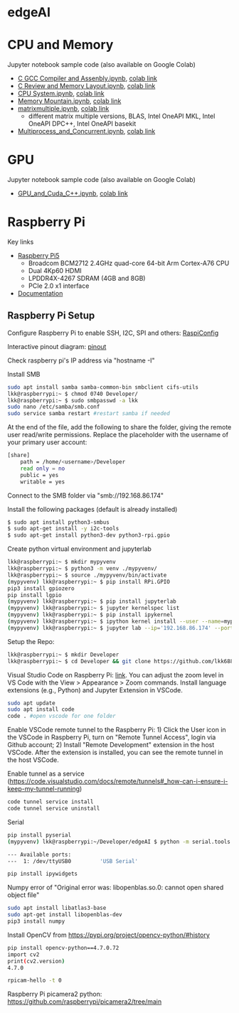 # edgeAI

# CPU and Memory

Jupyter notebook sample code (also available on Google Colab)
* [C GCC Compiler and Assenbly.ipynb](/cpumemory/C_GCC_Compiler_and_Assenbly.ipynb), [colab link](https://colab.research.google.com/drive/1S7dEt_c4RXU-iKunZmAEYb9A_sZcyq7e?usp=sharing)
* [C Review and Memory Layout.ipynb](/cpumemory/C_Review_and_Memory_Layout.ipynb), [colab link](https://colab.research.google.com/drive/1NkU7XPSIwvwlpsXU3p8zBcdBP4XZgNGk?usp=sharing)
* [CPU System.ipynb](/cpumemory/CPU_System.ipynb), [colab link](https://colab.research.google.com/drive/178iJ4B-Qj8NcRiriNPObpQW3DGDOPSlj?usp=sharing)
* [Memory Mountain.ipynb](/cpumemory/memorymountainv2.ipynb), [colab link](https://colab.research.google.com/drive/14F7NXa3bzeYqK0cIkikLtlkmEDncP-je?usp=sharing)
* [matrixmultiple.ipynb](/cpumemory/matrixmultiple.ipynb), [colab link](https://colab.research.google.com/drive/1qQhOGBLSOZJfCGRjo0lNQYMvQMvgujTx?usp=sharing)
    * different matrix multiple versions, BLAS, Intel OneAPI MKL, Intel OneAPI DPC++, Intel OneAPI basekit
* [Multiprocess_and_Concurrent.ipynb](/cpumemory/Multiprocess_and_Concurrent.ipynb), [colab link](https://colab.research.google.com/drive/1gA3KjRGxGlFCQtLcZ1IUCvCH1eF9U9g0?usp=sharing)

# GPU
Jupyter notebook sample code (also available on Google Colab)
* [GPU_and_Cuda_C++.ipynb](/cpumemory/GPU_and_Cuda_C++.ipynb), [colab link](https://colab.research.google.com/drive/1yzRjf8_9TIH4TFO48ooMyvLGHZdvN6cs?usp=sharing)

# Raspberry Pi
Key links
* [Raspberry Pi5](https://www.raspberrypi.com/products/raspberry-pi-5/)
    * Broadcom BCM2712 2.4GHz quad-core 64-bit Arm Cortex-A76 CPU
    * Dual 4Kp60 HDMI
    * LPDDR4X-4267 SDRAM (4GB and 8GB)
    * PCIe 2.0 x1 interface
* [Documentation](https://www.raspberrypi.com/documentation/)

## Raspberry Pi Setup
Configure Raspberry Pi to enable SSH, I2C, SPI and others: [RaspiConfig](https://www.raspberrypi.com/documentation/computers/configuration.html#the-raspi-config-tool)

Interactive pinout diagram: [pinout](https://pinout.xyz)

Check raspberry pi's IP address via "hostname -I"

Install SMB
```bash
sudo apt install samba samba-common-bin smbclient cifs-utils
lkk@raspberrypi:~ $ chmod 0740 Developer/
lkk@raspberrypi:~ $ sudo smbpasswd -a lkk
sudo nano /etc/samba/smb.conf
sudo service samba restart #restart samba if needed
```
At the end of the file, add the following to share the folder, giving the remote user read/write permissions. Replace the <username> placeholder with the username of your primary user account:
```bash
[share]
    path = /home/<username>/Developer
    read only = no
    public = yes
    writable = yes
```
Connect to the SMB folder via "smb://192.168.86.174"

Install the following packages (default is already installed)
```bash
$ sudo apt install python3-smbus
$ sudo apt-get install -y i2c-tools
$ sudo apt-get install python3-dev python3-rpi.gpio
```

Create python virtual environment and jupyterlab
```bash
lkk@raspberrypi:~ $ mkdir mypyvenv
lkk@raspberrypi:~ $ python3 -m venv ./mypyvenv/
lkk@raspberrypi:~ $ source ./mypyvenv/bin/activate
(mypyvenv) lkk@raspberrypi:~ $ pip install RPi.GPIO
pip3 install gpiozero
pip install lgpio
(mypyvenv) lkk@raspberrypi:~ $ pip install jupyterlab
(mypyvenv) lkk@raspberrypi:~ $ jupyter kernelspec list
(mypyvenv) lkk@raspberrypi:~ $ pip install ipykernel
(mypyvenv) lkk@raspberrypi:~ $ ipython kernel install --user --name=mypyvenv
(mypyvenv) lkk@raspberrypi:~ $ jupyter lab --ip='192.168.86.174' --port=8080 --no-browser
```

Setup the Repo:
```bash
lkk@raspberrypi:~ $ mkdir Developer
lkk@raspberrypi:~ $ cd Developer && git clone https://github.com/lkk688/edgeAI.git
```

Visual Studio Code on Raspberry Pi: [link](https://code.visualstudio.com/docs/setup/raspberry-pi). You can adjust the zoom level in VS Code with the View > Appearance > Zoom commands. Install language extensions (e.g., Python) and Jupyter Extension in VSCode.
```bash
sudo apt update
sudo apt install code
code . #open vscode for one folder
```

Enable VSCode remote tunnel to the Raspberry Pi: 1) Click the User icon in the VSCode in Raspberry Pi, turn on "Remote Tunnel Access", login via Github account; 2) Install "Remote Development" extension in the host VSCode. After the extension is installed, you can see the remote tunnel in the host VSCode.

Enable tunnel as a service (https://code.visualstudio.com/docs/remote/tunnels#_how-can-i-ensure-i-keep-my-tunnel-running)
```bash
code tunnel service install
code tunnel service uninstall
```


Serial
```bash
pip install pyserial
(mypyvenv) lkk@raspberrypi:~/Developer/edgeAI $ python -m serial.tools.miniterm

--- Available ports:
---  1: /dev/ttyUSB0         'USB Serial'

pip install ipywidgets
```
Numpy error of "Original error was: libopenblas.so.0: cannot open shared object file"
```bash
sudo apt install libatlas3-base
sudo apt-get install libopenblas-dev
pip3 install numpy
```


Install OpenCV from https://pypi.org/project/opencv-python/#history
```bash
pip install opencv-python==4.7.0.72
import cv2
print(cv2.version)
4.7.0
``` 

```bash
rpicam-hello -t 0
```

Raspberry Pi picamera2 python: https://github.com/raspberrypi/picamera2/tree/main
